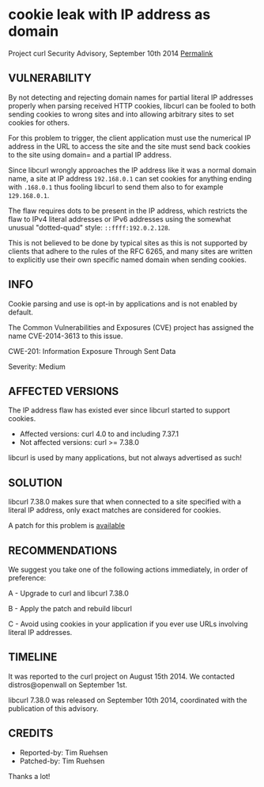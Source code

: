 cookie leak with IP address as domain
=====================================

Project curl Security Advisory, September 10th 2014
[Permalink](https://curl.se/docs/CVE-2014-3613.html)

VULNERABILITY
-------------

By not detecting and rejecting domain names for partial literal IP addresses
properly when parsing received HTTP cookies, libcurl can be fooled to both
sending cookies to wrong sites and into allowing arbitrary sites to set
cookies for others.

For this problem to trigger, the client application must use the numerical
IP address in the URL to access the site and the site must send back cookies
to the site using domain= and a partial IP address.

Since libcurl wrongly approaches the IP address like it was a normal domain
name, a site at IP address `192.168.0.1` can set cookies for anything ending
with `.168.0.1` thus fooling libcurl to send them also to for example
`129.168.0.1`.

The flaw requires dots to be present in the IP address, which restricts the
flaw to IPv4 literal addresses or IPv6 addresses using the somewhat unusual
"dotted-quad" style: `::ffff:192.0.2.128`.

This is not believed to be done by typical sites as this is not supported by
clients that adhere to the rules of the RFC 6265, and many sites are written
to explicitly use their own specific named domain when sending cookies.

INFO
----

Cookie parsing and use is opt-in by applications and is not enabled by
default.

The Common Vulnerabilities and Exposures (CVE) project has assigned the name
CVE-2014-3613 to this issue.

CWE-201: Information Exposure Through Sent Data

Severity: Medium

AFFECTED VERSIONS
-----------------

The IP address flaw has existed ever since libcurl started to support
 cookies.

- Affected versions: curl 4.0 to and including 7.37.1
- Not affected versions: curl >= 7.38.0

libcurl is used by many applications, but not always advertised as such!

SOLUTION
------------

libcurl 7.38.0 makes sure that when connected to a site specified with a
literal IP address, only exact matches are considered for cookies.

A patch for this problem is
[available](https://curl.se/CVE-2014-3613.patch)

RECOMMENDATIONS
---------------

We suggest you take one of the following actions immediately, in order of
preference:

 A - Upgrade to curl and libcurl 7.38.0

 B - Apply the patch and rebuild libcurl

 C - Avoid using cookies in your application if you ever use URLs involving
     literal IP addresses.

TIMELINE
---------

It was reported to the curl project on August 15th 2014. We contacted
distros@openwall on September 1st.

libcurl 7.38.0 was released on September 10th 2014, coordinated with the
publication of this advisory.

CREDITS
-------

- Reported-by: Tim Ruehsen
- Patched-by: Tim Ruehsen

Thanks a lot!
